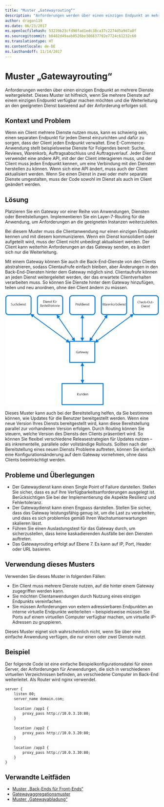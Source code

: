```yaml
---
title: "Muster „Gatewayrouting“"
description: "Anforderungen werden über einen einzigen Endpunkt an mehrere Dienste weitergeleitet."
author: dragon119
ms.date: 06/23/2017
ms.openlocfilehash: 53239b23cfd98fad1edc38ca37c2274d5a9d7a0f
ms.sourcegitcommit: b0482d49aab0526be386837702e7724c61232c60
ms.translationtype: HT
ms.contentlocale: de-DE
ms.lasthandoff: 11/14/2017
---
```

# <a name="gateway-routing-pattern"></a>Muster „Gatewayrouting“

Anforderungen werden über einen einzigen Endpunkt an mehrere Dienste weitergeleitet. Dieses Muster ist hilfreich, wenn Sie mehrere Dienste auf einem einzigen Endpunkt verfügbar machen möchten und die Weiterleitung an den geeigneten Dienst basierend auf der Anforderung erfolgen soll.

## <a name="context-and-problem"></a>Kontext und Problem

Wenn ein Client mehrere Dienste nutzen muss, kann es schwierig sein, einen separaten Endpunkt für jeden Dienst einzurichten und dafür zu sorgen, dass der Client jeden Endpunkt verwaltet. Eine E-Commerce-Anwendung stellt beispielsweise Dienste für Folgendes bereit: Suche, Reviews, Warenkorb, Auftragsabschluss und Auftragsverlauf. Jeder Dienst verwendet eine andere API, mit der der Client interagieren muss, und der Client muss jeden Endpunkt kennen, um eine Verbindung mit den Diensten herstellen zu können. Wenn sich eine API ändert, muss auch der Client aktualisiert werden. Wenn Sie einen Dienst in zwei oder mehr separate Dienste umgestalten, muss der Code sowohl im Dienst als auch im Client geändert werden.

## <a name="solution"></a>Lösung

Platzieren Sie ein Gateway vor einer Reihe von Anwendungen, Diensten oder Bereitstellungen. Implementieren Sie ein Layer-7-Routing für die Anwendung, um Anforderungen an die geeigneten Instanzen weiterzuleiten.

Bei diesem Muster muss die Clientanwendung nur einen einzigen Endpunkt kennen und mit diesem kommunizieren. Wenn ein Dienst konsolidiert oder aufgeteilt wird, muss der Client nicht unbedingt aktualisiert werden. Der Client kann weiterhin Anforderungen an das Gateway senden, es ändert sich nur die Weiterleitung.

Mit einem Gateway können Sie auch die Back-End-Dienste von den Clients abstrahieren, sodass Clientaufrufe einfach bleiben, aber Änderungen in den Back-End-Diensten hinter dem Gateway möglich sind. Clientaufrufe können an jeden Dienst weitergeleitet werden, der das erwartete Clientverhalten verarbeiten muss. So können Sie Dienste hinter dem Gateway hinzufügen, teilen und neu anordnen, ohne den Client ändern zu müssen.

![](./_images/gateway-routing.png)
 
Dieses Muster kann auch bei der Bereitstellung helfen, da Sie bestimmen können, wie Updates für die Benutzer bereitgestellt werden. Wenn eine neue Version Ihres Diensts bereitgestellt wird, kann diese Bereitstellung parallel zur vorhandenen Version erfolgen. Durch Routing können Sie steuern, welche Version des Diensts den Clients präsentiert wird. So können Sie flexibel verschiedene Releasestrategien für Updates nutzen – als inkrementelle, parallele oder vollständige Rollouts. Sollten nach der Bereitstellung eines neuen Diensts Probleme auftreten, können Sie einfach eine Konfigurationsänderung auf dem Gateway vornehmen, ohne dass Clients beeinträchtigt werden.

## <a name="issues-and-considerations"></a>Probleme und Überlegungen

- Der Gatewaydienst kann einen Single Point of Failure darstellen. Stellen Sie sicher, dass es auf Ihre Verfügbarkeitsanforderungen ausgelegt ist. Berücksichtigen Sie bei der Implementierung die Aspekte Resilienz und Fehlertoleranz.
- Der Gatewaydienst kann einen Engpass darstellen. Stellen Sie sicher, dass das Gateway leistungsfähig genug ist, um die Last zu verarbeiten, und dass es sich problemlos gemäß Ihren Wachstumserwartungen skalieren lässt.
- Führen Sie einen Auslastungstest für das Gateway durch, um sicherzustellen, dass keine kaskadierenden Ausfälle bei den Diensten auftreten.
- Das Gatewayrouting erfolgt auf Ebene 7. Es kann auf IP, Port, Header oder URL basieren.

## <a name="when-to-use-this-pattern"></a>Verwendung dieses Musters

Verwenden Sie dieses Muster in folgenden Fällen:

- Ein Client muss mehrere Dienste nutzen, auf die hinter einem Gateway zugegriffen werden kann.
- Sie möchten Clientanwendungen durch Nutzung eines einzigen Endpunkts vereinfachen.
- Sie müssen Anforderungen von extern adressierbaren Endpunkten an interne virtuelle Endpunkte weiterleiten – beispielsweise müssen Sie Ports auf einem virtuellen Computer verfügbar machen, um virtuelle IP-Adressen zu gruppieren.

Dieses Muster eignet sich wahrscheinlich nicht, wenn Sie über eine einfache Anwendung verfügen, die nur einen oder zwei Dienste nutzt.

## <a name="example"></a>Beispiel

Der folgende Code ist eine einfache Beispielkonfigurationsdatei für einen Server, der Anforderungen für Anwendungen, die sich in verschiedenen virtuellen Verzeichnissen befinden, an verschiedene Computer im Back-End weiterleitet. Als Router wird nginx verwendet.

```
server {
    listen 80;
    server_name domain.com;

    location /app1 {
        proxy_pass http://10.0.3.10:80;
    }

    location /app2 {
        proxy_pass http://10.0.3.20:80;
    }

    location /app3 {
        proxy_pass http://10.0.3.30:80;
    }
}
```

## <a name="related-guidance"></a>Verwandte Leitfäden

- [Muster „Back-Ends für Front-Ends“](./backends-for-frontends.md)
- [Gatewayaggregationsmuster](./gateway-aggregation.md)
- [Muster „Gatewayabladung“](./gateway-offloading.md)



